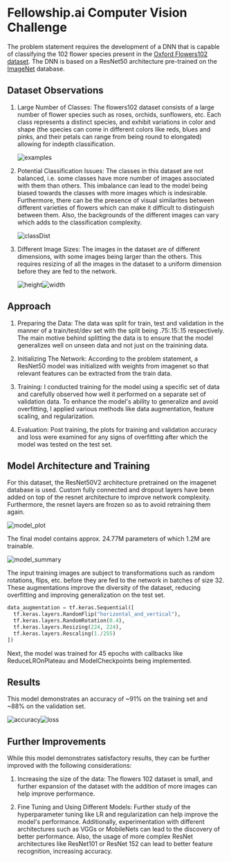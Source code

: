 # Fellowship.ai Computer Vision Challenge

The problem statement requires the development of a DNN that is capable of classifying the 102 flower species present in the [Oxford Flowers102 dataset](https://www.robots.ox.ac.uk/~vgg/data/flowers/102/). The DNN is based on a ResNet50 architecture pre-trained on the [ImageNet](https://www.image-net.org/) database.

## Dataset Observations

1. Large Number of Classes: The flowers102 dataset consists of a large number of flower species such  as roses, orchids, sunflowers, etc. Each class represents a distinct species, and exhibit variations in color and shape (the species can come in different colors like reds, blues and pinks, and their petals can range from being round to elongated) allowing for indepth classification.

    ![examples](https://github.com/Ketan-Kapse/Felloship.ai_Flowers102/assets/47895059/fd703a73-c30f-499d-b2b5-1ca9700a23d8)


2. Potential Classification Issues: The classes in this dataset are not balanced, i.e. some classes have more number of images associated with them than others. This imbalance can lead to the model being biased towards the classes with more images which is indesirable. Furthermore, there can be the presence of visual similarites between different varieties of flowers which can make it difficult to distinguish between them. Also, the backgrounds of the different images can vary which adds to the classification complexity.

    ![classDist](https://github.com/Ketan-Kapse/Felloship.ai_Flowers102/assets/47895059/f11f0c0c-3998-4a3e-a99f-ecbf30da0e04)


3. Different Image Sizes: The images in the dataset are of different dimensions, with some images being larger than the others. This requires resizing of all the images in the dataset to a uniform dimension before they are fed to the network.

    ![height](https://github.com/Ketan-Kapse/Felloship.ai_Flowers102/assets/47895059/caf76300-631b-4c66-98ee-2d69fb0ce321)![width](https://github.com/Ketan-Kapse/Felloship.ai_Flowers102/assets/47895059/434113d7-4f18-424e-98f8-826f66d349ba)




## Approach

1. Preparing the Data: The data was split for train, test and validation in the manner of a train/test/dev set with the split being .75:.15:.15 respectively. The main motive behind splitting the data is to ensure that the model generalizes well on unseen data and not just on the trainining data.

2. Initializing The Network: According to the problem statement, a ResNet50 model was initialized with weights from imagenet so that relevant features can be extracted from the train data.

3. Training: I conducted training for the model using a specific set of data and carefully observed how well it performed on a separate set of validation data. To enhance the model's ability to generalize and avoid overfitting, I applied various methods like data augmentation, feature scaling, and regularization.

4. Evaluation: Post training, the plots for training and validation accuracy and loss were examined for any signs of overfitting after which the model was tested on the test set.

## Model Architecture and Training
For this dataset, the ResNet50V2 architecture pretrained on the imagenet database is used. Custom fully connected and dropout layers have been added on top of the resnet architecture to improve network complexity. Furthermore, the resnet layers are frozen so as to avoid retraining them again. 

![model_plot](https://github.com/Ketan-Kapse/Felloship.ai_Flowers102/assets/47895059/45aa165d-8bf4-4ec8-8345-17267c5a44a2)

The final model contains approx. 24.77M parameters of which 1.2M are trainable.

![model_summary](https://github.com/Ketan-Kapse/Felloship.ai_Flowers102/assets/47895059/69478121-c0f9-4670-b985-811b9dd42011)


The input training images are subject to transformations such as random rotations, flips, etc. before they are fed to the network in batches of size 32. These augmentations improve the diversity of the dataset, reducing overfitting and improving generalization on the test set.

```python
data_augmentation = tf.keras.Sequential([
  tf.keras.layers.RandomFlip("horizontal_and_vertical"),
  tf.keras.layers.RandomRotation(0.4),
  tf.keras.layers.Resizing(224, 224),
  tf.keras.layers.Rescaling(1./255)
])

```

Next, the model was trained for 45 epochs with callbacks like ReduceLROnPlateau and ModelCheckpoints being implemented.

## Results
This model demonstrates an accuracy of ~91% on the training set and ~88% on the validation set.

![accuracy](https://github.com/Ketan-Kapse/Felloship.ai_Flowers102/assets/47895059/efe4821e-be3c-4fe7-8663-c1abd2664366)![loss](https://github.com/Ketan-Kapse/Felloship.ai_Flowers102/assets/47895059/7e3a2875-74c1-4df0-8e37-82339388f9e0)



## Further Improvements
While this model demonstrates satisfactory results, they can be further improved with the following considerations:
1. Increasing the size of the data: The flowers 102 dataset is small, and further expansion of the dataset with the addition of more images can help improve performance.

2. Fine Tuning and Using Different Models: Further study of the hyperparameter tuning like LR and regularization can help improve the model's performance. Additionally, experimentation with different architectures such as VGGs or MobileNets can lead to the discovery of better performance. Also, the usage of more complex ResNet architectures like ResNet101 or ResNet 152 can lead to better feature recognition, increasing accuracy.
